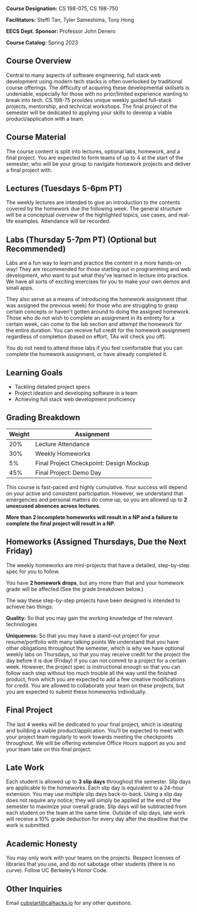 **Course Designation:** CS 198-075, CS 198-750

**Facilitators:** Steffi Tan, Tyler Sameshima, Tony Hong

**EECS Dept. Sponsor:** Professor John Denero

**Course Catalog:** Spring 2023

## Course Overview

Central to many aspects of software engineering, full stack web development using modern tech stacks is often overlooked by traditional course offerings. The difficulty of acquiring these developmental skillsets is undeniable, especially for those with no prior/limited experience wanting to break into tech. CS 198-75 provides unique weekly guided full-stack projects, mentorship, and technical workshops. The final project of the semester will be dedicated to applying your skills to develop a viable product/application with a team.

## Course Material

The course content is split into lectures, optional labs, homework, and a final project. You are expected to form teams of up to 4 at the start of the semester, who will be your group to navigate homework projects and deliver a final project with.

## Lectures (Tuesdays 5-6pm PT)

The weekly lectures are intended to give an introduction to the contents covered by the homework due the following week. The general structure will be a conceptual overview of the highlighted topics, use cases, and real-life examples. Attendance will be recorded.

## Labs (Thursday 5-7pm PT) (Optional but Recommended)

Labs are a fun way to learn and practice the content in a more hands-on way! They are recommended for those starting out in programming and web development, who want to put what they've learned in lecture into practice. We have all sorts of exciting exercises for you to make your own demos and small apps.

They also serve as a means of introducing the homework assignment (that was assigned the previous week) for those who are struggling to grasp certain concepts or haven't gotten around to doing the assigned homework. Those who do not wish to complete an assignment in its entirety for a certain week, can come to the lab section and attempt the homework for the entire duration. You can receive full credit for the homework assignment regardless of completion (based on effort, TAs will check you off). 

You do not need to attend these labs if you feel comfortable that you can complete the homework assignment, or have already completed it.

## Learning Goals
- Tackling detailed project specs
- Project ideation and developing software in a team
- Achieving full stack web development proficiency

## Grading Breakdown

| **Weight**  | **Assignment**                          |
| ----------- | --------------------------------------- |
| 20%         | Lecture Attendance                      |
| 30%         | Weekly Homeworks                        |
| 5%          | Final Project Checkpoint: Design Mockup |
| 45%         | Final Project: Demo Day                 |

This course is fast-paced and highly cumulative. Your success will depend on your active and consistent participation. However, we understand that emergencies and personal matters do come up, so you are allowed up to **2 unexcused absences across lectures**. 

**More than 2 incomplete homeworks will result in a NP and a failure to complete the final project will result in a NP.**

## Homeworks (Assigned Thursdays, Due the Next Friday)

The weekly homeworks are mini-projects that have a detailed, step-by-step spec for you to follow. 

You have **2 homework drops**, but any more than that and your homework grade will be affected.(See the grade breakdown below.)

The way these step-by-step projects have been designed is intended to achieve two things:

**Quality:** So that you may gain the working knowledge of the relevant technologies

**Uniqueness:** So that you may have a stand-out project for your resume/portfolio with many talking points
We understand that you have other obligations throughout the semester, which is why we have optional weekly labs on Thursdays, so that you may receive credit for the project the day before it is due (Friday) if you can not commit to a project for a certain week. However, the project spec is instructional enough so that you can follow each step without too much trouble all the way until the finished product, from which you are expected to add a few creative modifications for credit. You are allowed to collaborate your team on these projects, but you are expected to submit these homeworks individually.

## Final Project

The last 4 weeks will be dedicated to your final project, which is ideating and building a viable product/application. You’ll be expected to meet with your project team regularly to work towards meeting the checkpoints throughout. We will be offering extensive Office Hours support as you and your team take on this final project.

## Late Work

Each student is allowed up to **3 slip days** throughout the semester. Slip days are applicable to the homeworks. Each slip day is equivalent to a 24-hour extension. You may use multiple slip days back-to-back. Using a slip day does not require any notice; they will simply be applied at the end of the semester to maximize your overall grade. Slip days will be subtracted from each student on the team at the same time. Outside of slip days, late work will receive a 10% grade deduction for every day after the deadline that the work is submitted.

## Academic Honesty

You may only work with your teams on the projects. Respect licenses of libraries that you use, and do not sabotage other students (there is no curve). Follow UC Berkeley’s Honor Code.

## Other Inquiries

Email cubstart@calhacks.io for any other questions.
